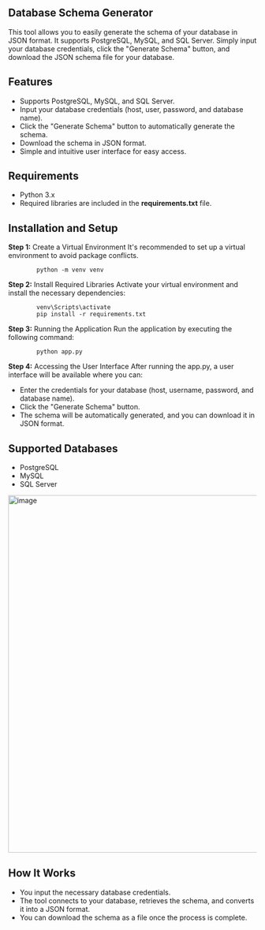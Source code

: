 ## Database Schema Generator
  This tool allows you to easily generate the schema of your database in JSON format. It supports PostgreSQL, MySQL, and SQL Server. Simply input your database credentials,    click the "Generate Schema" button, and download the JSON schema file for your database.

## Features
  - Supports PostgreSQL, MySQL, and SQL Server.
  - Input your database credentials (host, user, password, and database name).
  - Click the "Generate Schema" button to automatically generate the schema.
  - Download the schema in JSON format.
  - Simple and intuitive user interface for easy access.

## Requirements
  - Python 3.x
  - Required libraries are included in the **requirements.txt** file.

## Installation and Setup
**Step 1:** Create a Virtual Environment
            It's recommended to set up a virtual environment to avoid package conflicts.
            
            python -m venv venv
            
**Step 2:** Install Required Libraries
            Activate your virtual environment and install the necessary dependencies:
            
            venv\Scripts\activate
            pip install -r requirements.txt

**Step 3:** Running the Application
            Run the application by executing the following command:
            
            python app.py
          
**Step 4:** Accessing the User Interface
    After running the app.py, a user interface will be available where you can:
  - Enter the credentials for your database (host, username, password, and database name).
  - Click the "Generate Schema" button.
  - The schema will be automatically generated, and you can download it in JSON format.

## Supported Databases
  - PostgreSQL
  - MySQL
  - SQL Server


<img width="725" alt="image" src="https://github.com/user-attachments/assets/e81aea87-7bef-413f-a5a9-8a503b53573a" />


## How It Works
  - You input the necessary database credentials.
  - The tool connects to your database, retrieves the schema, and converts it into a JSON format.
  - You can download the schema as a file once the process is complete.
